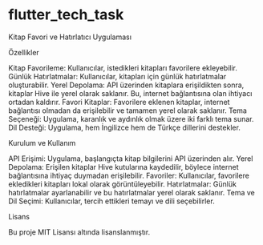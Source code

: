 # flutter_tech_task

Kitap Favori ve Hatırlatıcı Uygulaması

Özellikler

Kitap Favorileme: Kullanıcılar, istedikleri kitapları favorilere ekleyebilir.
Günlük Hatırlatmalar: Kullanıcılar, kitapları için günlük hatırlatmalar oluşturabilir.
Yerel Depolama: API üzerinden kitaplara erişildikten sonra, kitaplar Hive ile yerel olarak saklanır. Bu, internet bağlantısına olan ihtiyacı ortadan kaldırır.
Favori Kitaplar: Favorilere eklenen kitaplar, internet bağlantısı olmadan da erişilebilir ve tamamen yerel olarak saklanır.
Tema Seçeneği: Uygulama, karanlık ve aydınlık olmak üzere iki farklı tema sunar.
Dil Desteği: Uygulama, hem İngilizce hem de Türkçe dillerini destekler.

Kurulum ve Kullanım

API Erişimi: Uygulama, başlangıçta kitap bilgilerini API üzerinden alır.
Yerel Depolama: Erişilen kitaplar Hive kutularına kaydedilir, böylece internet bağlantısına ihtiyaç duymadan erişilebilir.
Favoriler: Kullanıcılar, favorilere ekledikleri kitapları lokal olarak görüntüleyebilir.
Hatırlatmalar: Günlük hatırlatmalar ayarlanabilir ve bu hatırlatmalar yerel olarak saklanır.
Tema ve Dil Seçimi: Kullanıcılar, tercih ettikleri temayı ve dili seçebilirler.

Lisans

Bu proje MIT Lisansı altında lisanslanmıştır.
